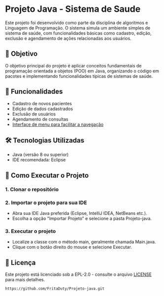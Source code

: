 # Projeto Java - Sistema de Saude 

Este projeto foi desenvolvido como parte da disciplina de algoritmos e Linguagem de Programação. O sistema simula um ambiente simples de sistema de saúde, com funcionalidades básicas como cadastro, edição, exclusão e agendamento de ações relacionadas aos usuários.

## 📌 Objetivo

O objetivo principal do projeto é aplicar conceitos fundamentais de programação orientada a objetos (POO) em Java, organizando o código em pacotes e implementando funcionalidades típicas de sistemas de saúde.

## 🔧 Funcionalidades

- Cadastro de novos pacientes 
- Edição de dados cadastrados
- Exclusão de usuários
- Agendamento de consultas
- [Interface de menu para facilitar a navegação](INTERFACE.md)

## 🛠️ Tecnologias Utilizadas

- Java (versão 8 ou superior)
- IDE recomendada: Eclipse

## 🚀 Como Executar o Projeto

### 1. Clonar o repositório

### 2. Importar o projeto para sua IDE

- Abra sua IDE Java preferida (Eclipse, IntelliJ IDEA, NetBeans etc.).
- Escolha a opção "Importar Projeto" e selecione a pasta Projeto-java.

### 3. Executar o projeto
- Localize a classe com o método main, geralmente chamada Main.java.
- Clique com o botão direito do mouse e selecione Executar.

## 📝 Licença

Este projeto está licenciado sob a EPL-2.0 - consulte o arquivo [LICENSE](LICENSE) para mais detalhes.

```bash
https://github.com/FritaDuty/Projeto-java.git

